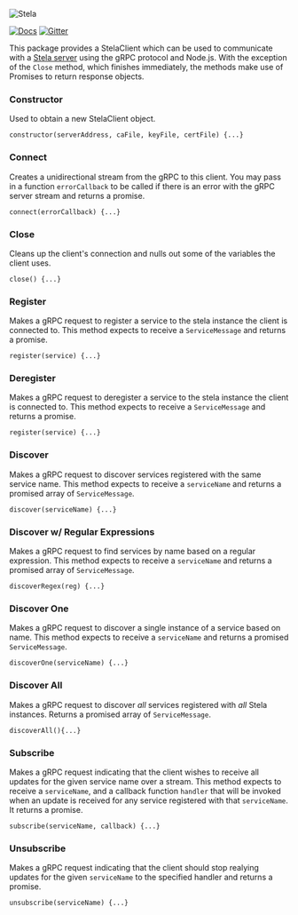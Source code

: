 ![Stela](https://dl.dropboxusercontent.com/s/gvgjb957qfczlul/fg-github-stela.png "Stela logo")

[![Docs](https://dl.dropboxusercontent.com/s/94r940hpxv1z17f/github-button-stela.png "Stela API Docs")](https://docs.forestgiant.com/stela/api/?toggle=node)
[![Gitter](https://dl.dropboxusercontent.com/s/j38ui4m1vwhb7qq/github-button-chat.png "Stela on Gitter")](https://gitter.im/forestgiant/Lobby)

This package provides a StelaClient which can be used to communicate with a [Stela server](https://github.com/forestgiant/stela) using the gRPC protocol and Node.js.  With the exception of the `Close` method, which finishes immediately, the methods make use of Promises to return response objects.

### Constructor
Used to obtain a new StelaClient object.
```
constructor(serverAddress, caFile, keyFile, certFile) {...}
```

### Connect
Creates a unidirectional stream from the gRPC to this client.  You may pass in a function `errorCallback` to be called if there is an error with the gRPC server stream and returns a promise.
```
connect(errorCallback) {...}
```

### Close
Cleans up the client's connection and nulls out some of the variables the client uses.
```
close() {...}
```

### Register
Makes a gRPC request to register a service to the stela instance the client is connected to. This method expects to receive a `ServiceMessage` and returns a promise.
```
register(service) {...}
```

### Deregister
Makes a gRPC request to deregister a service to the stela instance the client is connected to. This method expects to receive a `ServiceMessage` and returns a promise.
```
register(service) {...}
```

### Discover
Makes a gRPC request to discover services registered with the same service name. This method expects to receive a `serviceName` and returns a promised array of `ServiceMessage`.
```
discover(serviceName) {...}
```

### Discover w/ Regular Expressions
Makes a gRPC request to find services by name based on a regular expression. This method expects to receive a `serviceName` and returns a promised array of `ServiceMessage`.
```
discoverRegex(reg) {...}
```

### Discover One
Makes a gRPC request to discover a single instance of a service based on name. This method expects to receive a `serviceName` and returns a promised `ServiceMessage`.
```
discoverOne(serviceName) {...}
```

### Discover All
Makes a gRPC request to discover *all* services registered with *all* Stela instances. Returns a promised array of `ServiceMessage`.
```
discoverAll(){...}
```

### 

### Subscribe
Makes a gRPC request indicating that the client wishes to receive all updates for the given service name over a stream.  This method expects to receive a `serviceName`, and a callback function `handler` that will be invoked when an update is received for any service registered with that `serviceName`. It returns a promise.
```
subscribe(serviceName, callback) {...}
```

### Unsubscribe
Makes a gRPC request indicating that the client should stop realying updates for the given `serviceName` to the specified handler and returns a promise.
```
unsubscribe(serviceName) {...}
```


